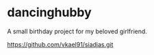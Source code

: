 # dancinghubby

A small birthday project for my beloved girlfriend.

https://github.com/vkael91/siadjas.git

